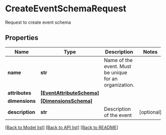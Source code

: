 # CreateEventSchemaRequest

Request to create event schema

## Properties
Name | Type | Description | Notes
------------ | ------------- | ------------- | -------------
**name** | **str** | Name of the event. Must be unique for an organization. | 
**attributes** | [**[EventAttributeSchema]**](EventAttributeSchema.md) |  | 
**dimensions** | [**[DimensionsSchema]**](DimensionsSchema.md) |  | 
**description** | **str** | Description of the event | [optional] 

[[Back to Model list]](../README.md#documentation-for-models) [[Back to API list]](../README.md#documentation-for-api-endpoints) [[Back to README]](../README.md)



